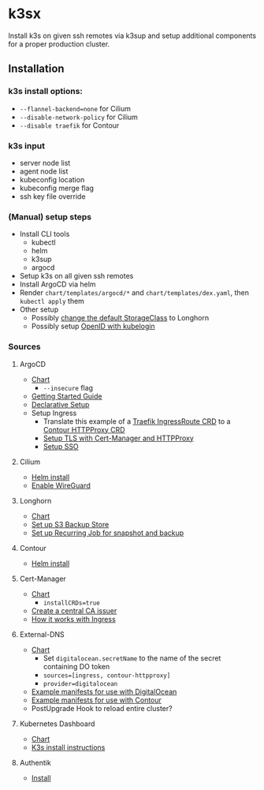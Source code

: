 # k3sx

Install k3s on given ssh remotes via k3sup and setup additional components for a proper production cluster.

## Installation

### k3s install options:

- `--flannel-backend=none` for Cilium
- `--disable-network-policy` for Cilium
- `--disable traefik` for Contour

### k3s input

- server node list
- agent node list
- kubeconfig location
- kubeconfig merge flag
- ssh key file override

### (Manual) setup steps

- Install CLI tools
  - kubectl
  - helm
  - k3sup
  - argocd
- Setup k3s on all given ssh remotes
- Install ArgoCD via helm
- Render `chart/templates/argocd/*` and `chart/templates/dex.yaml`, then `kubectl apply` them
- Other setup
  - Possibly [change the default StorageClass](https://kubernetes.io/docs/tasks/administer-cluster/change-default-storage-class/) to Longhorn
  - Possibly setup [OpenID with kubelogin](https://elastisys.com/elastisys-engineering-how-to-use-dex-with-google-accounts-to-manage-access-in-kubernetes/)

### Sources

1. ArgoCD

   - [Chart](https://artifacthub.io/packages/helm/argo/argo-cd)
     - `--insecure` flag
   - [Getting Started Guide](https://argo-cd.readthedocs.io/en/stable/getting_started/)
   - [Declarative Setup](https://argo-cd.readthedocs.io/en/stable/operator-manual/declarative-setup/#declarative-setup)
   - Setup Ingress
     - Translate this example of a [Traefik IngressRoute CRD](https://argo-cd.readthedocs.io/en/stable/operator-manual/ingress/#ingressroute-crd) to a [Contour HTTPProxy CRD](https://projectcontour.io/docs/v1.20.1/config/request-routing/)
     - [Setup TLS with Cert-Manager and HTTPProxy](https://projectcontour.io/guides/cert-manager/#making-cert-manager-work-with-httpproxy)
     - [Setup SSO](https://argo-cd.readthedocs.io/en/stable/operator-manual/user-management/#existing-oidc-provider)

2. Cilium

   - [Helm install](https://docs.cilium.io/en/stable/gettingstarted/k8s-install-helm/)
   - [Enable WireGuard](https://docs.cilium.io/en/stable/gettingstarted/encryption-wireguard/)

3. Longhorn

   - [Chart](https://github.com/longhorn/charts/tree/master/charts/longhorn)
   - [Set up S3 Backup Store](https://longhorn.io/docs/1.2.4/snapshots-and-backups/backup-and-restore/set-backup-target/#set-up-aws-s3-backupstore)
   - [Set up Recurring Job for snapshot and backup](https://longhorn.io/docs/1.2.4/snapshots-and-backups/scheduling-backups-and-snapshots/#set-up-recurring-jobs-using-a-longhorn-recurringjob)

4. Contour

   - [Helm install](https://projectcontour.io/getting-started/#option-2-helm)

5. Cert-Manager

   - [Chart](https://artifacthub.io/packages/helm/cert-manager/cert-manager)
     - `installCRDs=true`
   - [Create a central CA issuer](https://cert-manager.io/docs/configuration/ca/)
   - [How it works with Ingress](https://cert-manager.io/docs/usage/ingress/)

6. External-DNS

   - [Chart](https://artifacthub.io/packages/helm/bitnami/external-dns)
     - Set `digitalocean.secretName` to the name of the secret containing DO token
     - `sources=[ingress, contour-httpproxy]`
     - `provider=digitalocean`
   - [Example manifests for use with DigitalOcean](https://github.com/kubernetes-sigs/external-dns/blob/master/docs/tutorials/digitalocean.md#manifest-for-clusters-with-rbac-enabled)
   - [Example manifests for use with Contour](https://github.com/kubernetes-sigs/external-dns/blob/master/docs/tutorials/contour.md#example-manifests-for-external-dns)
   - PostUpgrade Hook to reload entire cluster?

7. Kubernetes Dashboard

   - [Chart](https://artifacthub.io/packages/helm/k8s-dashboard/kubernetes-dashboard)
   - [K3s install instructions](https://rancher.com/docs/k3s/latest/en/installation/kube-dashboard/)

8. Authentik

   - [Install](https://goauthentik.io/docs/installation/kubernetes)